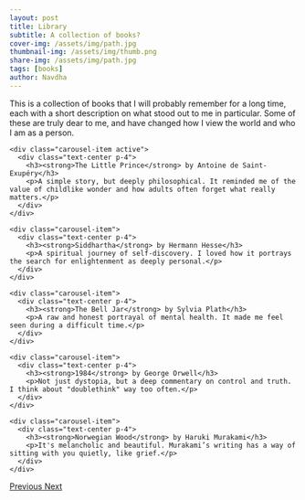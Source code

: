 ```yaml
---
layout: post
title: Library
subtitle: A collection of books?
cover-img: /assets/img/path.jpg
thumbnail-img: /assets/img/thumb.png
share-img: /assets/img/path.jpg
tags: [books]
author: Navdha
---
```

This is a collection of books that I will probably remember for a long time, each with a short description on what stood out to me in particular. Some of these are truly dear to me, and have changed how I view the world and who I am as a person. 


<div id="bookCarousel" class="carousel slide" data-ride="carousel">
  <div class="carousel-inner">

    <div class="carousel-item active">
      <div class="text-center p-4">
        <h3><strong>The Little Prince</strong> by Antoine de Saint-Exupéry</h3>
        <p>A simple story, but deeply philosophical. It reminded me of the value of childlike wonder and how adults often forget what really matters.</p>
      </div>
    </div>

    <div class="carousel-item">
      <div class="text-center p-4">
        <h3><strong>Siddhartha</strong> by Hermann Hesse</h3>
        <p>A spiritual journey of self-discovery. I loved how it portrays the search for enlightenment as deeply personal.</p>
      </div>
    </div>

    <div class="carousel-item">
      <div class="text-center p-4">
        <h3><strong>The Bell Jar</strong> by Sylvia Plath</h3>
        <p>A raw and honest portrayal of mental health. It made me feel seen during a difficult time.</p>
      </div>
    </div>

    <div class="carousel-item">
      <div class="text-center p-4">
        <h3><strong>1984</strong> by George Orwell</h3>
        <p>Not just dystopia, but a deep commentary on control and truth. I think about "doublethink" way too often.</p>
      </div>
    </div>

    <div class="carousel-item">
      <div class="text-center p-4">
        <h3><strong>Norwegian Wood</strong> by Haruki Murakami</h3>
        <p>It's melancholic and beautiful. Murakami’s writing has a way of sitting with you quietly, like grief.</p>
      </div>
    </div>

  </div>

  <!-- Controls -->
  <a class="carousel-control-prev" href="#bookCarousel" role="button" data-slide="prev">
    <span class="carousel-control-prev-icon" aria-hidden="true"></span>
    <span class="sr-only">Previous</span>
  </a>
  <a class="carousel-control-next" href="#bookCarousel" role="button" data-slide="next">
    <span class="carousel-control-next-icon" aria-hidden="true"></span>
    <span class="sr-only">Next</span>
  </a>
</div>



